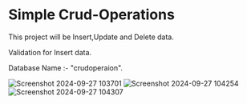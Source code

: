 # Simple Crud-Operations

This project will be Insert,Update and Delete data.

Validation for Insert data.  

Database Name :- "crudoperaion".

![Screenshot 2024-09-27 103701](https://github.com/user-attachments/assets/dd2b7bb1-c5b7-40e3-8353-8b09afc5c817)
![Screenshot 2024-09-27 104254](https://github.com/user-attachments/assets/0dec2320-a876-459a-b9da-4d44a52ff095)
![Screenshot 2024-09-27 104307](https://github.com/user-attachments/assets/2eb01296-cb7b-4a61-a92c-51281c3bb071)
